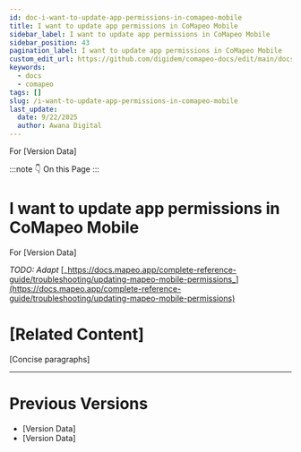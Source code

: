 ```yaml
---
id: doc-i-want-to-update-app-permissions-in-comapeo-mobile
title: I want to update app permissions in CoMapeo Mobile
sidebar_label: I want to update app permissions in CoMapeo Mobile
sidebar_position: 43
pagination_label: I want to update app permissions in CoMapeo Mobile
custom_edit_url: https://github.com/digidem/comapeo-docs/edit/main/docs/troubleshooting/i-want-to-update-app-permissions-in-comapeo-mobile.md
keywords:
  - docs
  - comapeo
tags: []
slug: /i-want-to-update-app-permissions-in-comapeo-mobile
last_update:
  date: 9/22/2025
  author: Awana Digital
---
```


For [Version Data]


:::note 👇 On this Page
:::
# I want to update app permissions in CoMapeo Mobile


For [Version Data]


_TODO: Adapt_ [_https://docs.mapeo.app/complete-reference-guide/troubleshooting/updating-mapeo-mobile-permissions_](https://docs.mapeo.app/complete-reference-guide/troubleshooting/updating-mapeo-mobile-permissions)


# [Related Content]


[Concise paragraphs]


---


# Previous Versions

- [Version Data]
- [Version Data]
